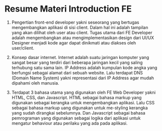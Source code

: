 # Resume Materi Introduction FE

1. Pengertian front-end developer yakni seseorang yang bertugas mengembangkan aplikasi di sisi client. Dalam hal ini adalah tampilan yang akan dilihat oleh user atau client. Tugas utama dari FE Developer adalah mengembangkan atau mengimplementasikan design dari UI/UX Designer menjadi kode agar dapat dinikmati atau diakses oleh user/client.

2. Konsep dasar internet. Internet adalah suatu jaringan komputer yang sangat besar yang terdiri dari beberapa jaringan kecil yang saling terhubung satu sama lain. IP Address adalah kumpulan kode angka yang berfungsi sebagai alamat dari sebuah website. Lalu terdapat DNS (Domain Name System) yakni representasi dari IP Address agar mudah dipahami oleh manusia.

3. Terdapat 3 bahasa utama yang digunakan oleh FE Web Developer yakni HTML, CSS, dan Javascript. HTML sebagai bahasa markup yang digunakan sebagai kerangka untuk mengembangkan aplikasi. Lalu CSS sebagai bahasa markup uang digunakan untuk me-styling kerangka yang sudah dirangkai sebelumnya. Dan Javascript sebagai bahasa pemrograman yang digunakan sebagai logika dari aplikasi untuk mengatur behaviour atau perilaku yang ada pada aplikasi.
